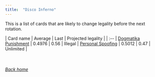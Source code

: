 ```yaml
---
title:  "Disco Inferno"
---
```


This is a list of cards that are likely to change legality before the next rotation.

| Card name | Average | Last | Projected legality |
| :-- |
[Dogmatika Punishment](https://db.ygoprodeck.com/card/?search=Dogmatika%20Punishment) | 0.4976 | 0.56 | Illegal |
[Personal Spoofing](https://db.ygoprodeck.com/card/?search=Personal%20Spoofing) | 0.5012 | 0.47 | Unlimited |

<br>

###### [Back home](index)